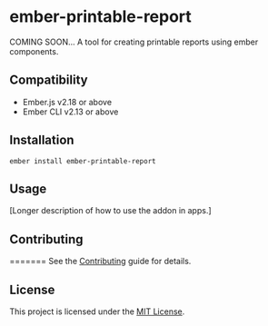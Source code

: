 ember-printable-report
==============================================================================

COMING SOON... A tool for creating printable reports using ember components.


Compatibility
------------------------------------------------------------------------------

* Ember.js v2.18 or above
* Ember CLI v2.13 or above


Installation
------------------------------------------------------------------------------

```
ember install ember-printable-report
```


Usage
------------------------------------------------------------------------------

[Longer description of how to use the addon in apps.]


Contributing
------------------------------------------------------------------------------

=======
See the [Contributing](CONTRIBUTING.md) guide for details.


License
------------------------------------------------------------------------------

This project is licensed under the [MIT License](LICENSE.md).
